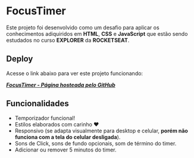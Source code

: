 
# FocusTimer

Este projeto foi desenvolvido como um desafio para aplicar os conhecimentos adiquiridos em **HTML**, **CSS** e **JavaScript** que estão sendo estudados no curso **EXPLORER** da **ROCKETSEAT**.


## Deploy

Acesse o link abaixo para ver este projeto funcionando: 

[**_FocusTimer - Página hosteada pelo GitHub_**](https://joaoluiss.github.io/focus-timer/)





## Funcionalidades

- Temporizador funcional!
- Estilos elaborados com carinho ❤
- Responsivo (se adapta visualmente para desktop e celular, **porém não funciona com a tela do celular desligada**).
- Sons de Click, sons de fundo opcionais, som de término do timer.
- Adicionar ou remover 5 minutos do timer.

